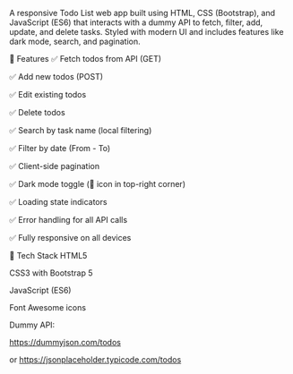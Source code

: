 A responsive Todo List web app built using HTML, CSS (Bootstrap), and JavaScript (ES6) that interacts with a dummy API to fetch, filter, add, update, and delete tasks. Styled with modern UI and includes features like dark mode, search, and pagination.

🚀 Features
✅ Fetch todos from API (GET)

✅ Add new todos (POST)

✅ Edit existing todos

✅ Delete todos

✅ Search by task name (local filtering)

✅ Filter by date (From - To)

✅ Client-side pagination

✅ Dark mode toggle (🌙 icon in top-right corner)

✅ Loading state indicators

✅ Error handling for all API calls

✅ Fully responsive on all devices

🧰 Tech Stack
HTML5

CSS3 with Bootstrap 5

JavaScript (ES6)

Font Awesome icons

Dummy API:

https://dummyjson.com/todos

or https://jsonplaceholder.typicode.com/todos
